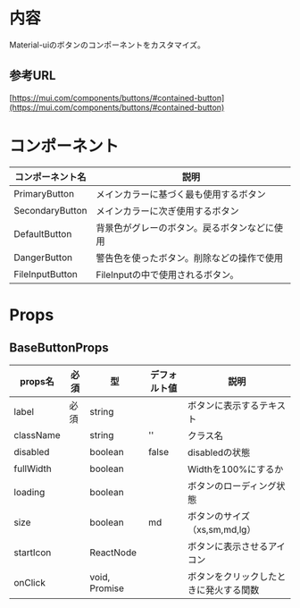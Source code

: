 # 内容

Material-uiのボタンのコンポーネントをカスタマイズ。

## 参考URL

[https://mui.com/components/buttons/#contained-button](https://mui.com/components/buttons/#contained-button)

# コンポーネント

|コンポーネント名|説明|
|---|---|
|PrimaryButton|メインカラーに基づく最も使用するボタン|
|SecondaryButton|メインカラーに次ぎ使用するボタン|
|DefaultButton|背景色がグレーのボタン。戻るボタンなどに使用|
|DangerButton|警告色を使ったボタン。削除などの操作で使用|
|FileInputButton|FileInputの中で使用されるボタン。|

# Props

## BaseButtonProps

|props名|必須|型|デフォルト値|説明|
|---|---|---|---|---|
|label|必須|string||ボタンに表示するテキスト|
|className||string|''|クラス名|
|disabled||boolean|false|disabledの状態|
|fullWidth||boolean||Widthを100%にするか|
|loading||boolean||ボタンのローディング状態|
|size||boolean|md|ボタンのサイズ（xs,sm,md,lg）|
|startIcon||ReactNode||ボタンに表示させるアイコン|
|onClick||void, Promise||ボタンをクリックしたときに発火する関数|